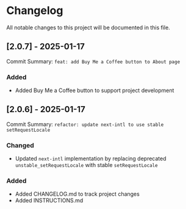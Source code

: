 # Changelog

All notable changes to this project will be documented in this file.

## [2.0.7] - 2025-01-17

Commit Summary: `feat: add Buy Me a Coffee button to About page`

### Added

- Added Buy Me a Coffee button to support project development

## [2.0.6] - 2025-01-17

Commit Summary: `refactor: update next-intl to use stable setRequestLocale`

### Changed

- Updated `next-intl` implementation by replacing deprecated `unstable_setRequestLocale` with stable `setRequestLocale`

### Added

- Added CHANGELOG.md to track project changes
- Added INSTRUCTIONS.md
